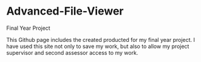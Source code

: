# Advanced-File-Viewer
Final Year Project

This Github page includes the created producted for my final year project. I have used this site not only to save my work, but also to allow
my project supervisor and second assessor access to my work.
